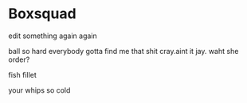 # Boxsquad

edit something
again
again


ball so hard everybody gotta find me that shit cray.aint it jay. waht she order?

fish fillet

your whips so cold
